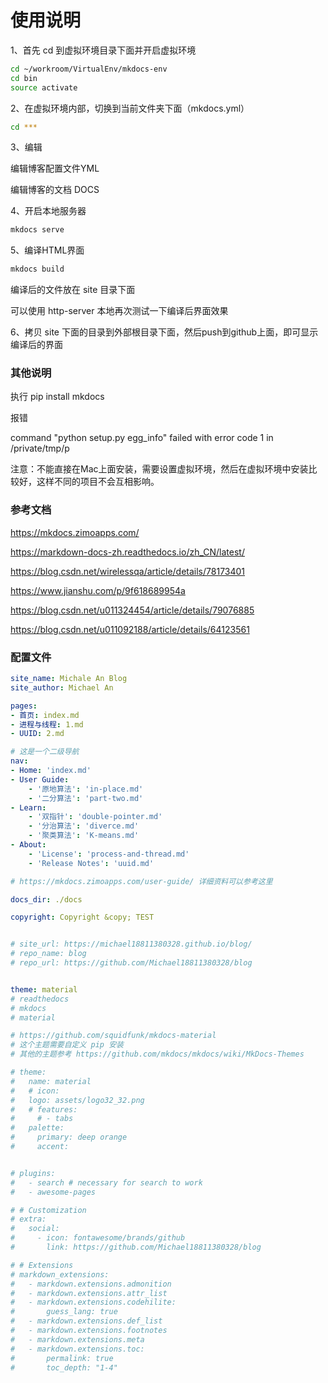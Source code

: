 # 使用说明

1、首先 cd 到虚拟环境目录下面并开启虚拟环境

```bash
cd ~/workroom/VirtualEnv/mkdocs-env
cd bin
source activate
```

2、在虚拟环境内部，切换到当前文件夹下面（mkdocs.yml）

~~~bash
cd ***
~~~

3、编辑

编辑博客配置文件YML

编辑博客的文档 DOCS

4、开启本地服务器

~~~bash
mkdocs serve
~~~

5、编译HTML界面

~~~bash
mkdocs build
~~~

编译后的文件放在 site 目录下面

可以使用 http-server 本地再次测试一下编译后界面效果

6、拷贝 site 下面的目录到外部根目录下面，然后push到github上面，即可显示编译后的界面





### 其他说明

执行 pip install mkdocs

报错

command "python setup.py egg_info" failed with error code 1 in /private/tmp/p

注意：不能直接在Mac上面安装，需要设置虚拟环境，然后在虚拟环境中安装比较好，这样不同的项目不会互相影响。



### 参考文档

https://mkdocs.zimoapps.com/

https://markdown-docs-zh.readthedocs.io/zh_CN/latest/

https://blog.csdn.net/wirelessqa/article/details/78173401

https://www.jianshu.com/p/9f618689954a

https://blog.csdn.net/u011324454/article/details/79076885

https://blog.csdn.net/u011092188/article/details/64123561


### 配置文件

~~~yml
site_name: Michale An Blog
site_author: Michael An

pages:
- 首页: index.md
- 进程与线程: 1.md
- UUID: 2.md

# 这是一个二级导航
nav:
- Home: 'index.md'
- User Guide:
    - '原地算法': 'in-place.md'
    - '二分算法': 'part-two.md'
- Learn:
    - '双指针': 'double-pointer.md'
    - '分治算法': 'diverce.md'
    - '聚类算法': 'K-means.md'
- About:
    - 'License': 'process-and-thread.md'
    - 'Release Notes': 'uuid.md'

# https://mkdocs.zimoapps.com/user-guide/ 详细资料可以参考这里

docs_dir: ./docs

copyright: Copyright &copy; TEST


# site_url: https://michael18811380328.github.io/blog/
# repo_name: blog
# repo_url: https://github.com/Michael18811380328/blog


theme: material
# readthedocs
# mkdocs
# material

# https://github.com/squidfunk/mkdocs-material
# 这个主题需要自定义 pip 安装
# 其他的主题参考 https://github.com/mkdocs/mkdocs/wiki/MkDocs-Themes

# theme:
#   name: material
#   # icon:
#   logo: assets/logo32_32.png
#   # features:
#     # - tabs
#   palette:
#     primary: deep orange
#     accent:


# plugins:
#   - search # necessary for search to work
#   - awesome-pages

# # Customization
# extra:
#   social:
#     - icon: fontawesome/brands/github
#       link: https://github.com/Michael18811380328/blog

# # Extensions
# markdown_extensions:
#   - markdown.extensions.admonition
#   - markdown.extensions.attr_list
#   - markdown.extensions.codehilite:
#       guess_lang: true
#   - markdown.extensions.def_list
#   - markdown.extensions.footnotes
#   - markdown.extensions.meta
#   - markdown.extensions.toc:
#       permalink: true
#       toc_depth: "1-4"

~~~